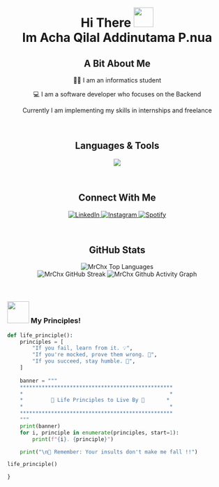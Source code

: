 <div align="center">
  <h1><b>Hi There <img width="45" src="https://blog.joypixels.com/content/images/2019/06/waving_hand_sign_1024.gif"> <br>Im Acha Qilal Addinutama P.nua</b></h1>

  <h2>A Bit About Me</h2>
  <p>🧑🏻 I am an informatics student</p>
  <p>💻 I am a software developer who focuses on the Backend </strong></p>
  <p> Currently I am implementing my skills in internships and freelance</p>
</div>

<br>

<h2 align="center">Languages & Tools</h2>

<p align="center">
  <img src="https://skillicons.dev/icons?i=html,css,nodejs,python,php,express,flask,laravel,,mysql,mongodb,postgresql,postman,github,vscode&perline=8" />
</p>

<br>

<h2 align="center">Connect With Me</h2>

<p align="center">
  <a href="https://linkedin.com/in/acha-qilal" target="_blank" title="Acha Qilal">
    <img alt="LinkedIn" src="https://img.shields.io/badge/-LinkedIn-05122A?style=flat&logo=linkedin" />
  </a>
  <a href="https://www.instagram.com/achaqilal" target="_blank" title="@achaqilal">
    <img alt="Instagram" src="https://img.shields.io/badge/-Instagram-05122A?style=flat&logo=instagram" />
  </a>
  <a href="https://open.spotify.com/playlist/3KE2e3NJu4UENcjeqY3XCs?si=e7e4hCDBT767vgk2cfI2hA&pi=a-Me1l_yxVTJ-8" target="_blank" title="@achaqilal">
    <img alt="Spotify" src="https://img.shields.io/badge/-Spotify-05122A?style=flat&logo=spotify" />
  </a>
</p>

<br>

<h2 align="center">GitHub Stats</h2>

<p align="center">
  <img alt="MrChx Top Languages" src="https://github-readme-stats.vercel.app/api/top-langs/?username=MrChx&theme=onedark&show_icons=true&hide_border=true&layout=compact" />
  <br />
  <img alt="MrChx GitHub Streak" src="https://streak-stats.demolab.com?user=MrChx&theme=onedark&hide_border=true" />
  <img alt="MrChx Github Activity Graph" src="https://github-readme-activity-graph.vercel.app/graph?username=MrChx&theme=one-dark&radius=10&hide_border=true&area=true&title_color=e4bf7a&color=8eb573&point=df6d74" />
</p>

<br>

### <img src="https://media.giphy.com/media/VgCDAzcKvsR6OM0uWg/giphy.gif" width="50"> My Principles!  

```python
def life_principle():
    principles = [
        "If you fail, learn from it. 💡",
        "If you're mocked, prove them wrong. 💪",
        "If you succeed, stay humble. 🌱",
    ]
    
    banner = """
    *************************************************
    *                                               *
    *         🌟 Life Principles to Live By 🌟       *
    *                                               *
    *************************************************
    """
    print(banner)
    for i, principle in enumerate(principles, start=1):
        print(f"{i}. {principle}")

    print("\n💬 Remember: Your insults don't make me fall !!")

life_principle()

}
```
